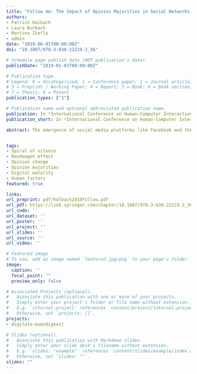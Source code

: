 ```yaml
---
title: "Follow me: The Impact of Opinion Majorities in Social Networks and the Role of Digital Maturity"
authors:
- Patrick Halbach
- Laura Burbach
- Martina Ziefle
- admin
date: "2019-06-01T00:00:00Z"
doi: "10.1007/978-3-030-22219-2_36"

# Schedule page publish date (NOT publication's date).
publishDate: "2019-01-01T00:00:00Z"

# Publication type.
# Legend: 0 = Uncategorized; 1 = Conference paper; 2 = Journal article;
# 3 = Preprint / Working Paper; 4 = Report; 5 = Book; 6 = Book section;
# 7 = Thesis; 8 = Patent
publication_types: ["1"]

# Publication name and optional abbreviated publication name.
publication: In *International Conference on Human-Computer Interaction*
publication_short: In *International Conference on Human-Computer Interaction*

abstract: The emergence of social media platforms like Facebook and their success in connecting people changed not only the way people interact and socialize, but also allows for new forms of spreading opinion. The obstacles to share opinions and reaching many known and unknown others, decreased noticeably, bringing up an abundance of opinions on diverse topics. We investigated the interplay of the spiral of silence and the bandwagon effect in online contexts and performed a web survey with 163 participants, confronting them with opinion majorities in user comments on four diverse topics. Our results show, that both phenomena reoccur in online contexts. However, they were not traceable to our examined user factors. This indicates, that a large proportion of users could fall for online bandwagon effects and the spiral of silence.


tags:
- Spiral of silence 
- Bandwagon effect 
- Opinion change 
- Opinion majorities 
- Digital maturity 
- Human factors 
featured: true

links:
url_preprint: pdf/halbach2019follow.pdf
url_pdf: https://link.springer.com/chapter/10.1007/978-3-030-22219-2_36
url_code: ''
url_dataset: ''
url_poster: ''
url_project: ''
url_slides: ''
url_source: ''
url_video: ''

# Featured image
# To use, add an image named `featured.jpg/png` to your page's folder. 
image:
  caption: ''
  focal_point: ""
  preview_only: false

# Associated Projects (optional).
#   Associate this publication with one or more of your projects.
#   Simply enter your project's folder or file name without extension.
#   E.g. `internal-project` references `content/project/internal-project/index.md`.
#   Otherwise, set `projects: []`.
projects:
- digitale-muendigkeit

# Slides (optional).
#   Associate this publication with Markdown slides.
#   Simply enter your slide deck's filename without extension.
#   E.g. `slides: "example"` references `content/slides/example/index.md`.
#   Otherwise, set `slides: ""`.
slides: ""
---
```


